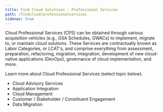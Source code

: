 ```yaml
---
title: Find Cloud Solutions - Professional Services
path: /findcloud/professionalservices
sidenav: true
---
```


Cloud Professional Services (CPS) can be obtained through various acquisition vehicles (e.g., GSA Schedules, GWACs) to implement, migrate to, or maintain cloud solutions.  These Services are contractually known as Labor Categories, or LCAT's, and comprise everything from assessment, preparation, refactoring, migration, integration, development of new cloud-native applications (DevOps), governance of cloud implementation, and more.

Learn more about Cloud Professional Services (select topic below):

* Cloud Advisory Services
* Application Integration
* Cloud Management
* Customer / Stakeholder / Constituent Engagement
* Data Migration